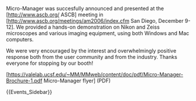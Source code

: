 Micro-Manager was succesfully announced and presented&nbsp;at the [http://www.ascb.org/ ASCB] meeting in [http://www.ascb.org/meetings/am2006/index.cfm San Diego, December 9-12].
We provided a hands-on demonstration on Nikon and Zeiss microscopes and
various imaging equipment, using both Windows and Mac computers.

We were very encouraged by the interest and overwhelmingly positive
response both from the user community and from the industry. Thanks
everyone for stopping by our booth!

[https://valelab.ucsf.edu/~MM/MMweb/content/doc/pdf/Micro-Manager-Brochure-1.pdf Micro-Manager flyer] (PDF)

{{Events_Sidebar}}
